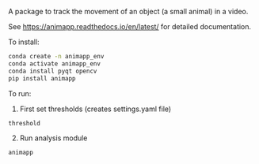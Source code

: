 A package to track the movement of an object (a small animal) in a video.

See https://animapp.readthedocs.io/en/latest/ for detailed documentation.

To install:

```bash
conda create -n animapp_env
conda activate animapp_env
conda install pyqt opencv
pip install animapp
```
To run:

1. First set thresholds (creates settings.yaml file)
```bash
threshold
```

2. Run analysis module
```bash
animapp
```
